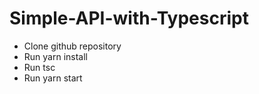 # Simple-API-with-Typescript
- Clone github repository
- Run yarn install
- Run tsc
- Run yarn start
